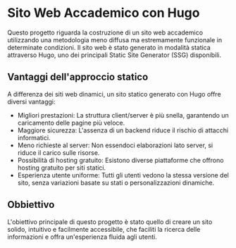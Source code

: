 # Sito Web Accademico con Hugo

Questo progetto riguarda la costruzione di un sito web accademico utilizzando una metodologia meno diffusa ma estremamente funzionale in determinate condizioni. Il sito web è stato
generato in modalità statica attraverso Hugo, uno dei principali Static Site Generator (SSG) disponibili.

## Vantaggi dell'approccio statico
A differenza dei siti web dinamici, un sito statico generato con Hugo offre diversi vantaggi:

- Migliori prestazioni: La struttura client/server è più snella, garantendo un caricamento delle pagine più veloce.
- Maggiore sicurezza: L'assenza di un backend riduce il rischio di attacchi informatici.
- Meno richieste al server: Non essendoci elaborazioni lato server, si riduce il carico sulle risorse.
- Possibilità di hosting gratuito: Esistono diverse piattaforme che offrono hosting gratuito per siti statici.
- Esperienza utente uniforme: Tutti gli utenti vedono la stessa versione del sito, senza variazioni basate su stati o personalizzazioni dinamiche.

## Obbiettivo
L'obiettivo principale di questo progetto è stato quello di creare un sito solido, intuitivo e facilmente accessibile, che faciliti la ricerca delle informazioni e offra un'esperienza fluida agli utenti.

